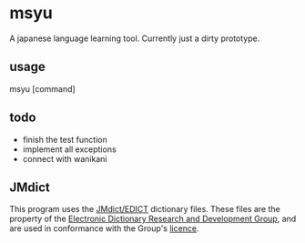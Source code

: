 msyu
====

A japanese language learning tool. Currently just a dirty prototype.

## usage
msyu [command]

## todo
 * finish the test function
 * implement all exceptions
 * connect with wanikani

## JMdict
This program uses the [JMdict/EDICT](http://www.csse.monash.edu.au/~jwb/edict_doc.html) dictionary files. These files are the property of the [Electronic Dictionary Research and Development Group](http://www.edrdg.org/), and are used in conformance with the Group's [licence](http://www.edrdg.org/edrdg/licence.html). 
